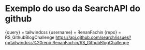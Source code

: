 # Exemplo do uso da SearchAPI do github
{query} = tailwindcss
{username} = RenanFachin
{repo} = RS_GithubBlogChallenge
https://api.github.com/search/issues?q=tailwindcss%20repo:RenanFachin/RS_GithubBlogChallenge